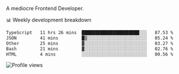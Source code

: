A mediocre Frontend Developer.

📊 Weekly development breakdown
<!--START_SECTION:waka-->

```txt
TypeScript   11 hrs 26 mins  ██████████████████████░░░   87.53 %
JSON         41 mins         █▒░░░░░░░░░░░░░░░░░░░░░░░   05.24 %
Other        25 mins         ▓░░░░░░░░░░░░░░░░░░░░░░░░   03.27 %
Bash         21 mins         ▓░░░░░░░░░░░░░░░░░░░░░░░░   02.76 %
HTML         4 mins          ░░░░░░░░░░░░░░░░░░░░░░░░░   00.56 %
```

<!--END_SECTION:waka-->

<img src="https://gpvc.arturio.dev/iqbalfasri" alt="Profile views"/>
